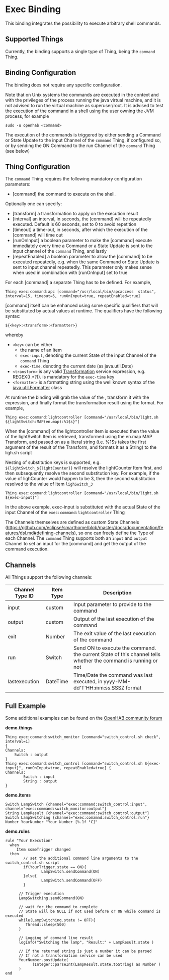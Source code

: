 # Exec Binding

This binding integrates the possibility to execute arbitrary shell commands.

## Supported Things

Currently, the binding supports a single type of Thing, being the `command` Thing.

## Binding Configuration

The binding does not require any specific configuration.

Note that on Unix systems the commands are executed in the context and with the privileges of the process running the java virtual machine, and it is not advised to run the virtual machine as superuser/root. It is advised to test the execution of the command in a shell using the user owning the JVM process, for example

```
sudo -u openhab <command>
```

The execution of the commands is triggered by either sending a Command or State Update to the input Channel of the `command` Thing, if configured so, or by sending the ON Command to the run Channel of the `command` Thing (see below)

## Thing Configuration

The `command` Thing requires the following mandatory configuration parameters:

- [command] the command to execute on the shell.

Optionally one can specify:

- [transform] a transformation to apply on the execution result
- [interval] an interval, in seconds, the [command] will be repeatedly executed. Default is 60 seconds, set to 0 to avoid repetition
- [timeout] a time-out, in seconds, after which the execution of the [command] will time out
- [runOnInput] a boolean parameter to make the [command] execute immediately every time a Command or a State Update is sent to the input channel of the `command` Thing, and lastly
- [repeatEnabled] a boolean parameter to allow the [command] to be executed repeatedly, e.g. when the same Command or State Update is sent to input channel repeatedly. This parameter only makes sense when used in combination with [runOnInput] set to true

For each [command] a separate Thing has to be defined. For example,

```
Thing exec:command:apc [command="/usr/local/bin/apcaccess  status", interval=15, timeout=5, runOnInput=true, repeatEnabled=true]
```

[command] itself can be enhanced using some specific qualifiers that will be substituted by actual values at runtime. The qualifiers have the following syntax:

`${<key>:<transform>:<formatter>}`

whereby

- `<key>` can be either
     - the name of an Item
     - `exec-input`, denoting the current State of the input Channel of the `command` Thing
     - `exec-time`, denoting the current date (as java.util.Date)
- `<transform>` is any valid [Transformation](https://www.openhab.org/docs/configuration/transformations.html) service expression, e.g. REGEX((.*?)). <transform> is mandatory for the `exec-time` key
- `<formatter>` is a formatting string using the well known syntax of the [java.util.Formatter](http://docs.oracle.com/javase/7/docs/api/java/util/Formatter.html#syntax) class

At runtime the binding will grab the value of the <key>, transform it with the <transform> expression, and finally format the transformation result using the <formatter> format. For example,

```
Thing exec:command:lightcontroller [command="/usr/local/bin/light.sh  ${lightSwitch:MAP(en.map):%1$s}"]
```

When the [command] of the lightcontroller item is executed then the value of the lightSwitch Item is retrieved, transformed using the en.map MAP Transform, and passed on as a literal string (i.e. %1$s takes the first argument of the result of the Transform, and formats it as a String) to the ligh.sh script

Nesting of substitution keys is supported, e.g. `${lightSwitch_${lightCounter}}` will resolve the lightCounter Item first, and then subsequently resolve the second substitution key. For example, if the value of lighCounter would happen to be 3, then the second substitution resolved to the value of Item `lighSwitch_3`

```
Thing exec:command:lightcontroller [command="/usr/local/bin/light.sh  ${exec-input}"]
```

In the above example, exec-input is substituted with the actual State of the input Channel of the `exec:command:lightcontroller` Thing

The Channels themselves are defined as custom State Channels (https://github.com/eclipse/smarthome/blob/master/docs/documentation/features/dsl.md#defining-channels), so one can freely define the Type of each Channel. The `command` Thing supports both an `input` and `output` Channel to set an input for the [command] and get the output of the command execution.

## Channels

All Things support the following channels:

| Channel Type ID | Item Type    | Description                               |
|-----------------|--------------|-------------------------------------------|
| input           | custom       | Input parameter to provide to the command |
| output          | custom       | Output of the last execution of the command |
| exit            | Number       | The exit value of the last execution of the command |
| run             | Switch       | Send ON to execute the command. the current State of this channel tells whether the command is running or not |
| lastexecution   | DateTime     | Time/Date the command was last executed, in yyyy-MM-dd'T'HH:mm:ss.SSSZ format |

## Full Example

Some additional examples can be found on the [OpenHAB community forum](https://community.openhab.org/t/1-openhab-433mhz-radio-transmitter-tutorial/34977)

**demo.things**

```
Thing exec:command:switch_monitor [command="switch_control.sh check", interval=1]
{
Channels:
    Switch : output
}
Thing exec:command:switch_control [command="switch_control.sh ${exec-input}", runOnInput=true, repeatEnabled=true] {
Channels:
        Switch : input
        String : output
}
```

**demo.items**


```
Switch LampSwitch {channel="exec:command:switch_control:input", channel="exec:command:switch_monitor:output"}
String LampResult {channel="exec:command:switch_control:output"}
Switch LampSwitching {channel="exec:comamnd:switch_control:run"}
Number YourNumber "Your Number [%.1f °C]"
```

**demo.rules**

```
rule "Your Execution"
  when
     Item someTrigger changed
  then
        // set the additional command line arguments to the switch_control.sh script
        if(YourTrigger.state == ON){
                LampSwitch.sendCommand(ON)
        }else{
                LampSwitch.sendCommand(OFF)
        }

      // Trigger execution
      LampSwitching.sendCommand(ON)

      // wait for the command to complete
      // State will be NULL if not used before or ON while command is executed
      while(LampSwitching.state != OFF){
         Thread::sleep(500)
      }

      // Logging of command line result
      logInfo("Switching the lamp", "Result:" + LampResult.state )

      // If the returned string is just a number it can be parsed
      // If not a transformation service can be used
      YourNumber.postUpdate(
            (Integer::parseInt(LampResult.state.toString) as Number )
      )
end
```
